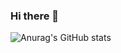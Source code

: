 ### Hi there 👋


![Anurag's GitHub stats](https://github-readme-stats.vercel.app/api?username=leonardocustodio&count_private=true&hide=contribs,issues,prs,stars)








